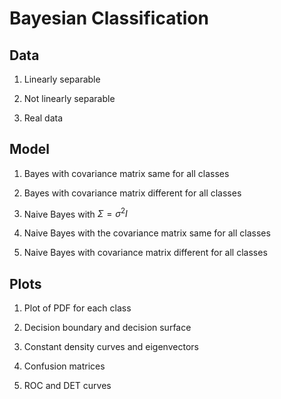 # Bayesian Classification

## Data

 1. Linearly separable

 2. Not linearly separable

 3. Real data

## Model

 1. Bayes with covariance matrix same for all classes

 2. Bayes with covariance matrix different for all classes

 3. Naive Bayes with $\Sigma = \sigma^{2} I$

 4. Naive Bayes with the covariance matrix same for all classes

 5. Naive Bayes with covariance matrix different for all classes

## Plots 

 1. Plot of PDF for each class

 2. Decision boundary and decision surface

 3. Constant density curves and eigenvectors

 4. Confusion matrices

 5. ROC and DET curves

